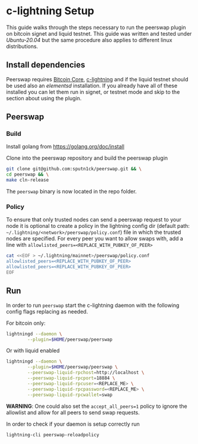 # c-lightning Setup

This guide walks through the steps necessary to run the peerswap plugin on bitcoin signet and liquid testnet. This guide was written and tested under _Ubuntu-20.04_ but the same procedure also applies to different linux distributions.

## Install dependencies

Peerswap requires [Bitcoin Core](https://bitcoin.org/en/bitcoin-core/), [c-lightning](https://github.com/ElementsProject/lightning) and if the liquid testnet should be used also an _elementsd_ installation. If you already have all of these installed you can let them run in signet, or testnet mode and skip to the section about using the plugin.

## Peerswap

### Build

Install golang from https://golang.org/doc/install

Clone into the peerswap repository and build the peerswap plugin

```bash
git clone git@github.com:sputn1ck/peerswap.git && \
cd peerswap && \
make cln-release
```

The `peerswap` binary is now located in the repo folder.

### Policy

To ensure that only trusted nodes can send a peerswap request to your node it is optional to create a policy in the lightning config dir (default path: `~/.lightning/<network>/peerswap/policy.conf`) file in which the trusted nodes are specified. For every peer you want to allow swaps with, add a line with `allowlisted_peers=<REPLACE_WITH_PUBKEY_OF_PEER>`

```bash
cat <<EOF > ~/.lightning/mainnet>/peerswap/policy.conf
allowlisted_peers=<REPLACE_WITH_PUBKEY_OF_PEER>
allowlisted_peers=<REPLACE_WITH_PUBKEY_OF_PEER>
EOF
```

## Run

In order to run `peerswap` start the c-lightning daemon with the following config flags replacing as needed.

For bitcoin only:

```bash
lightningd --daemon \
        --plugin=$HOME/peerswap/peerswap 
```
Or with liquid enabled

```bash
lightningd --daemon \
        --plugin=$HOME/peerswap/peerswap \
        --peerswap-liquid-rpchost=http://localhost \
        --peerswap-liquid-rpcport=18884 \
        --peerswap-liquid-rpcuser=<REPLACE_ME> \
        --peerswap-liquid-rpcpassword=<REPLACE_ME> \
        --peerswap-liquid-rpcwallet=swap 
```

__WARNING__: One could also set the `accept_all_peers=1` policy to ignore the allowlist and allow for all peers to send swap requests.


In order to check if your daemon is setup correctly run
```bash
lightning-cli peerswap-reloadpolicy
```
